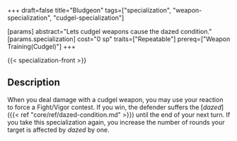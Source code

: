 +++
draft=false
title="Bludgeon"
tags=["specialization", "weapon-specialization", "cudgel-specialization"]

[params]
  abstract="Lets cudgel weapons cause the dazed condition."
  [params.specialization]
    cost="0 sp"
    traits=["Repeatable"]
    prereq=["Weapon Training(Cudgel)"]
+++

{{< specialization-front >}}

## Description

When you deal damage with a cudgel weapon, you may use your 
reaction to force a Fight/Vigor contest. If you win, the defender suffers the
[*dazed*]({{< ref "core/ref/dazed-condition.md" >}}) until the end of your 
next turn. If you take this specialization again, you increase the number of 
rounds your target is affected by *dazed* by one.

